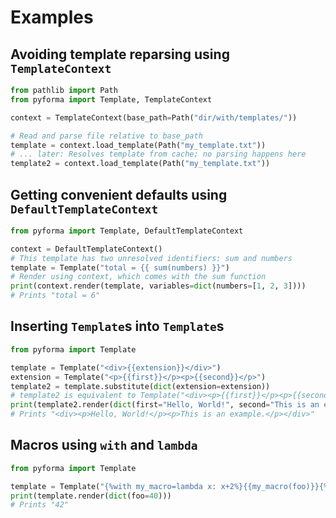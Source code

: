 # Examples

## Avoiding template reparsing using `TemplateContext`

```python
from pathlib import Path
from pyforma import Template, TemplateContext

context = TemplateContext(base_path=Path("dir/with/templates/"))

# Read and parse file relative to base_path
template = context.load_template(Path("my_template.txt"))
# ... later: Resolves template from cache; no parsing happens here
template2 = context.load_template(Path("my_template.txt"))
```

## Getting convenient defaults using `DefaultTemplateContext`

```python
from pyforma import Template, DefaultTemplateContext

context = DefaultTemplateContext()
# This template has two unresolved identifiers: sum and numbers
template = Template("total = {{ sum(numbers) }}")
# Render using context, which comes with the sum function
print(context.render(template, variables=dict(numbers=[1, 2, 3])))
# Prints "total = 6"
```

## Inserting `Template`s into `Template`s

```python
from pyforma import Template

template = Template("<div>{{extension}}</div>")
extension = Template("<p>{{first}}</p><p>{{second}}</p>")
template2 = template.substitute(dict(extension=extension))
# template2 is equivalent to Template("<div><p>{{first}}</p><p>{{second}}</p></div>")
print(template2.render(dict(first="Hello, World!", second="This is an example.")))
# Prints "<div><p>Hello, World!</p><p>This is an example.</p></div>"
```

## Macros using `with` and `lambda`

```python
from pyforma import Template

template = Template("{%with my_macro=lambda x: x+2%}{{my_macro(foo)}}{%endwith%}")
print(template.render(dict(foo=40)))
# Prints "42"
```